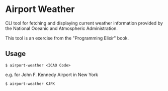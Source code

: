 # Airport Weather

CLI tool for fetching and displaying current weather information provided by the
National Oceanic and Atmospheric Administration.

This tool is an exercise from the "Programming Elixir" book.

## Usage

`$ airport-weather <ICAO Code>`

e.g. for John F. Kennedy Airport in New York

`$ airport-weather KJFK`
